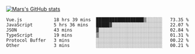 [![Mars's GitHub stats](https://github-readme-stats.vercel.app/api?username=unbrain)](https://github.com/unbrain/github-readme-stats)

<!--START_SECTION:waka-->

```text
Vue.js            18 hrs 39 mins  ██████████████████▒░░░░░░   73.35 %
JavaScript        5 hrs 36 mins   █████▓░░░░░░░░░░░░░░░░░░░   22.07 %
JSON              43 mins         ▓░░░░░░░░░░░░░░░░░░░░░░░░   02.84 %
TypeScript        19 mins         ▒░░░░░░░░░░░░░░░░░░░░░░░░   01.31 %
Protocol Buffer   3 mins          ░░░░░░░░░░░░░░░░░░░░░░░░░   00.22 %
Other             3 mins          ░░░░░░░░░░░░░░░░░░░░░░░░░   00.21 %
```

<!--END_SECTION:waka-->
